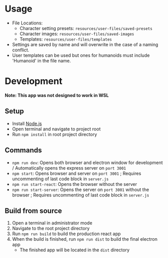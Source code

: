# Usage
- File Locations:
    - Character setting presets: `resources/user-files/saved-presets`
    - Character images: `resources/user-files/saved-images`
    - Templates: `resources/user-files/templates`
- Settings are saved by name and will overwrite in the case of a naming conflict.
- User templates can be used but ones for humanoids must include 'Humanoid' in the file name.


# Development
**Note: This app was not designed to work in WSL**
## Setup
- Install [Node.js](https://nodejs.org/en)
- Open terminal and navigate to project root
- Run `npm install` in root project directory

## Commands
- `npm run dev`: Opens both browser and electron window for development / Automatically opens the express server on `port 3001`
- `npm start`: Opens browser and server on `port 3001` ; Requires uncommenting of last code block in `server.js`
- `npm run start-react`: Opens the browser without the server
- `npm run start-server`: Opens the server on `port 3001` without the browser ; Requires uncommenting of last code block in `server.js`

## Build from source
1. Open a terminal in administrator mode
2. Navigate to the root project directory
3. Run `npm run build` to build the production react app
4. When the build is finished, run `npm run dist` to build the final electron app
    - The finished app will be located in the `dist` directory
